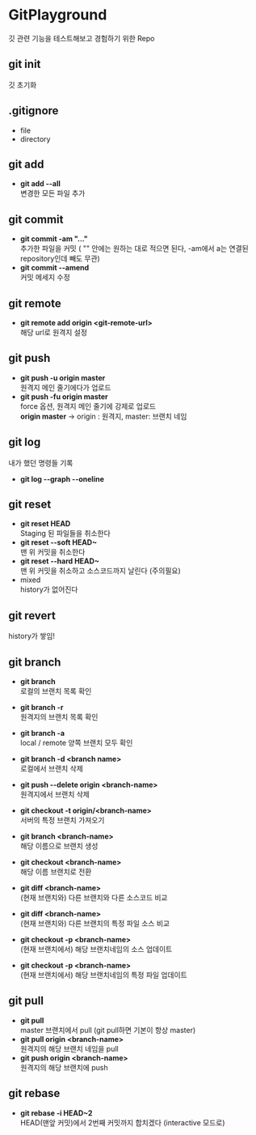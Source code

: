 # GitPlayground
깃 관련 기능을 테스트해보고 경험하기 위한 Repo

## git init
깃 초기화
## .gitignore
- file 
- directory
## git add 
- **git add --all** </br>변경한 모든 파일 추가
## git commit
- **git commit -am "..."**</br>추가한 파일을 커밋 ( "" 안에는 원하는 대로 적으면 된다, -am에서 a는 연결된 repository인데 빼도 무관)
- **git commit --amend**</br>커밋 메세지 수정

## git remote
- **git remote add origin \<git-remote-url\>** </br>해당 url로 원격지 설정

## git push
- **git push -u origin master**  </br>원격지 메인 줄기에다가 업로드
- **git push -fu origin master** </br>force 옵션, 원격지 메인 줄기에 강제로 업로드
</br>**origin master** -> origin : 원격지, master: 브랜치 네임

## git log
내가 했던 명령들 기록
- **git log --graph --oneline**

## git reset
- **git reset HEAD** </br> Staging 된 파일들을 취소한다 
- **git reset --soft HEAD~** </br> 맨 위 커밋을 취소한다
- **git reset --hard HEAD~** </br> 맨 위 커밋을 취소하고 소스코드까지 날린다 (주의필요)
- mixed
<br/> history가 없어진다
## git revert
history가 쌓임!
## git branch
- **git branch** </br> 로컬의 브랜치 목록 확인
- **git branch -r** </br> 원격지의 브랜치 목록 확인
- **git branch -a** </br> local / remote 양쪽 브랜치 모두 확인
- **git branch -d \<branch name\>** </br> 로컬에서 브랜치 삭제
- **git push --delete origin \<branch-name\>** </br> 원격지에서 브랜치 삭제
- **git checkout -t origin/\<branch-name\>** </br> 서버의 특정 브랜치 가져오기

- **git branch \<branch-name\>** </br> 해당 이름으로 브랜치 생성
- **git checkout \<branch-name\>** </br> 해당 이름 브랜치로 전환

- **git diff \<branch-name\>** </br> (현재 브랜치와) 다른 브랜치와 다른 소스코드 비교
- **git diff \<branch-name\> <file-name>** </br> (현재 브랜치와) 다른 브랜치의 특정 파일 소스 비교
- **git checkout -p \<branch-name\>** </br>(현재 브랜치에서) 해당 브랜치네임의 소스 업데이트
- **git checkout -p \<branch-name\> <file-name>** </br>(현재 브랜치에서) 해당 브랜치네임의 특정 파일 업데이트

## git pull
- **git pull** </br> master 브랜치에서 pull (git pull하면 기본이 항상 master)
- **git pull origin \<branch-name\>** </br> 원격지의 해당 브랜치 네임을 pull
- **git push origin \<branch-name\>** </br> 원격지의 해당 브랜치에 push

## git rebase
- **git rebase -i HEAD~2** </br> HEAD(맨앞 커밋)에서 2번째 커밋까지 합치겠다 (interactive 모드로)